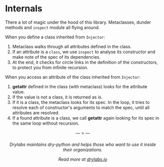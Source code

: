 # Internals

There a lot of magic under the hood of this library. Metaclasses, dunder
methods and `inspect` module all flying around.

When you define a class inherited from `Injector`:

1. Metaclass walks through all attributes defined in the class.
2. If an attribute is a `class`, we use `inspect` to analyse its
   constructor and make note of the spec of its dependencies.
3. At the end, it checks for circle links in the definition of the
   constructors, to protect you from infinite recursion.

When you access an attribute of the class inherited from `Injector`:

1. **getattr** defined in the class (with metaclass) looks for the attribute value.
2. If the value is not a class, it is returned as is.
3. If it is a class, the metaclass looks for its spec. In the loop, it tries to
   resolve each of constructor's arguments to match the spec, until all attributes
   are resolved.
4. If a found attribute is a class, we call **getattr** again looking for its spec
   in the same loop without recursion.

<p align="center">&mdash; ⭐️ &mdash;</p>
<p align="center"><i>Drylabs maintains dry-python and helps those who want to use it inside their organizations.</i></p>
<p align="center"><i>Read more at <a href="https://drylabs.io">drylabs.io</a></i></p>
